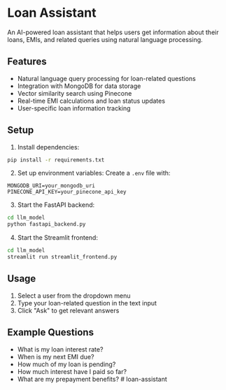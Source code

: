 # Loan Assistant

An AI-powered loan assistant that helps users get information about their loans, EMIs, and related queries using natural language processing.

## Features

- Natural language query processing for loan-related questions
- Integration with MongoDB for data storage
- Vector similarity search using Pinecone
- Real-time EMI calculations and loan status updates
- User-specific loan information tracking

## Setup

1. Install dependencies:
```bash
pip install -r requirements.txt
```

2. Set up environment variables:
Create a `.env` file with:
```
MONGODB_URI=your_mongodb_uri
PINECONE_API_KEY=your_pinecone_api_key
```

3. Start the FastAPI backend:
```bash
cd llm_model
python fastapi_backend.py
```

4. Start the Streamlit frontend:
```bash
cd llm_model
streamlit run streamlit_frontend.py
```

## Usage

1. Select a user from the dropdown menu
2. Type your loan-related question in the text input
3. Click "Ask" to get relevant answers

## Example Questions

- What is my loan interest rate?
- When is my next EMI due?
- How much of my loan is pending?
- How much interest have I paid so far?
- What are my prepayment benefits? # loan-assistant
